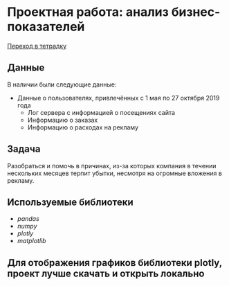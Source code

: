 # Проектная работа: анализ бизнес-показателей 


[Переход в тетрадку](https://github.com/VoytyukIlya/Portfolio/blob/main/Analysis_of_business_indicators/procrastinate_pro.ipynb)

## Данные

В наличии были следующие данные:
- Данные о пользователях, привлечённых с 1 мая по 27 октября 2019 года
  - Лог сервера с информацией о посещениях сайта
  - Информацию о заказах
  - Информацию о расходах на рекламу

## Задача

Разобраться и помочь в причинах, из-за которых компания в течении нескольких месяцев терпит убытки, несмотря на огромные вложения в рекламу.

## Используемые библиотеки
- *pandas*  
- *numpy*  
- *plotly*  
- *matplotlib*


## Для отображения графиков библиотеки plotly, проект лучше скачать и открыть локально 
